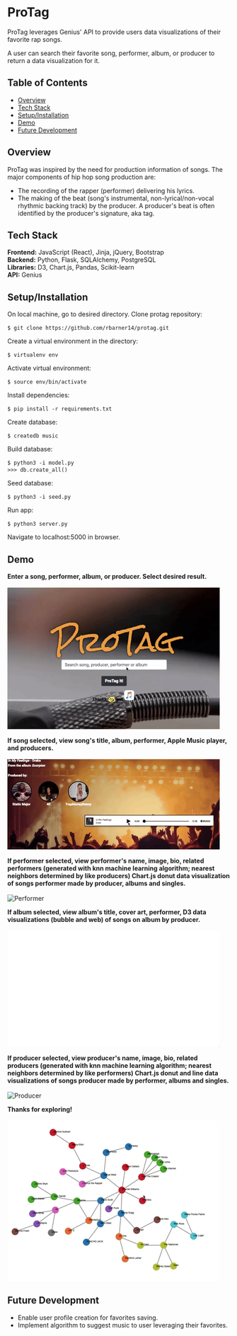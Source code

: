 # ProTag
ProTag leverages Genius' API to provide users data visualizations of their 
favorite rap songs.  

A user can search their favorite song, performer, album, or producer to return a 
data visualization for it.

## Table of Contents
* [Overview](#overview)</br>
* [Tech Stack](#techstack)</br>
* [Setup/Installation](#installation)</br>
* [Demo](#demo)</br>
* [Future Development](#future)</br>

<a name="overview"/></a>
## Overview
ProTag was inspired by the need for production information of songs.  The major 
components of hip hop song production are:

* The recording of the rapper (performer) delivering his lyrics.
* The making of the beat (song's instrumental, non-lyrical/non-vocal rhythmic 
backing track) by the producer.  A producer's beat is often identified by the 
producer's signature, aka tag.

<a name="techstack"/></a>
## Tech Stack
**Frontend:** JavaScript (React), Jinja, jQuery, Bootstrap</br>
**Backend:** Python, Flask, SQLAlchemy, PostgreSQL<br/>
**Libraries:** D3, Chart.js, Pandas, Scikit-learn<br/>
**API:** Genius<br/>

<a name="installation"/></a>
## Setup/Installation
On local machine, go to desired directory.  Clone protag repository:
```
$ git clone https://github.com/rbarner14/protag.git
```
Create a virtual environment in the directory:
```
$ virtualenv env
```
Activate virtual environment:
```
$ source env/bin/activate
```
Install dependencies:
```
$ pip install -r requirements.txt
```
Create database:
```
$ createdb music
```
Build database:
```
$ python3 -i model.py
>>> db.create_all()
```
Seed database:
```
$ python3 -i seed.py
```
Run app:
```
$ python3 server.py
```
Navigate to localhost:5000 in browser.

<a name="demo"/></a>
## Demo

**Enter a song, performer, album, or producer.  Select desired result.**
<br/><br/>
![Homepage](/static/images/readme/homepage.gif)
<br/>

**If song selected, view song's title, album, performer, Apple Music player, and producers.**
<br/><br/>
![Song](/static/images/readme/song.gif)
<br/>

**If performer selected, view performer's name, image, bio, related performers (generated with knn machine learning algorithm; nearest neighbors determined by 
like producers) Chart.js donut data visualization of songs performer made by producer, albums and singles.**
<br/><br/>
![Performer](/static/images/readme/performer.gif)
<br/>

**If album selected, view album's title, cover art, performer, D3 data visualizations (bubble and web) of songs on album by producer.**
<br/><br/>
![Album](/static/images/readme/album.gif)
<br/>

**If producer selected, view producer's name, image, bio, related producers (generated with knn machine learning algorithm; nearest neighbors determined by 
like performers) Chart.js donut and line data visualizations of songs producer made by performer, albums and singles.**
<br/><br/>
![Producer](/static/images/readme/performer.gif)
<br/>

**Thanks for exploring!**
<br/><br/>
![Network](/static/images/readme/network.gif)
<br/>

<a name="future"/></a>
## Future Development
* Enable user profile creation for favorites saving.
* Implement algorithm to suggest music to user leveraging their favorites.



